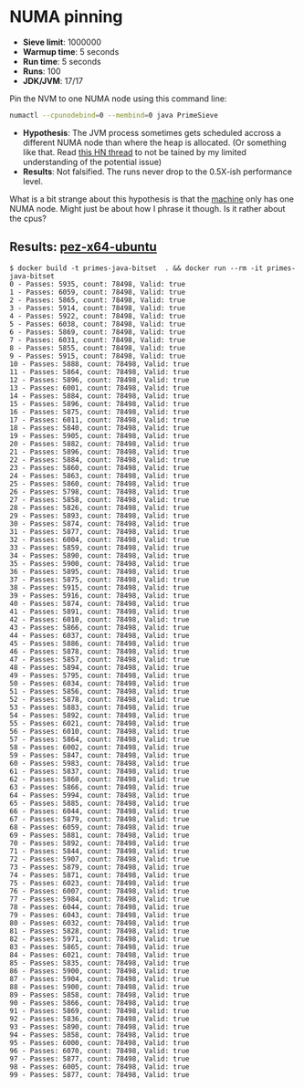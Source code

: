 # NUMA pinning

* **Sieve limit**: 1000000
* **Warmup time**: 5 seconds
* **Run time**: 5 seconds
* **Runs**: 100
* **JDK/JVM**: 17/17

Pin the NVM to one NUMA node using this command line:

```sh
numactl --cpunodebind=0 --membind=0 java PrimeSieve
```

* **Hypothesis**: The JVM process sometimes gets scheduled accross a different NUMA node than where the heap is allocated. (Or something like that. Read [this HN thread](https://news.ycombinator.com/item?id=30231945) to not be tained by my limited understanding of the potential issue)
* **Results**: Not falsified. The runs never drop to the 0.5X-ish performance level.

What is a bit strange about this hypothesis is that the [machine](../../machine-pez-x64-ubuntu.md) only has one NUMA node. Might just be about how I phrase it though. Is it rather about the cpus?

## Results: [pez-x64-ubuntu](../../machine-pez-x64-ubuntu.md)

```
$ docker build -t primes-java-bitset  . && docker run --rm -it primes-java-bitset
0 - Passes: 5935, count: 78498, Valid: true
1 - Passes: 6059, count: 78498, Valid: true
2 - Passes: 5865, count: 78498, Valid: true
3 - Passes: 5914, count: 78498, Valid: true
4 - Passes: 5922, count: 78498, Valid: true
5 - Passes: 6038, count: 78498, Valid: true
6 - Passes: 5869, count: 78498, Valid: true
7 - Passes: 6031, count: 78498, Valid: true
8 - Passes: 5855, count: 78498, Valid: true
9 - Passes: 5915, count: 78498, Valid: true
10 - Passes: 5888, count: 78498, Valid: true
11 - Passes: 5864, count: 78498, Valid: true
12 - Passes: 5896, count: 78498, Valid: true
13 - Passes: 6001, count: 78498, Valid: true
14 - Passes: 5884, count: 78498, Valid: true
15 - Passes: 5896, count: 78498, Valid: true
16 - Passes: 5875, count: 78498, Valid: true
17 - Passes: 6011, count: 78498, Valid: true
18 - Passes: 5840, count: 78498, Valid: true
19 - Passes: 5905, count: 78498, Valid: true
20 - Passes: 5882, count: 78498, Valid: true
21 - Passes: 5896, count: 78498, Valid: true
22 - Passes: 5884, count: 78498, Valid: true
23 - Passes: 5860, count: 78498, Valid: true
24 - Passes: 5863, count: 78498, Valid: true
25 - Passes: 5860, count: 78498, Valid: true
26 - Passes: 5798, count: 78498, Valid: true
27 - Passes: 5858, count: 78498, Valid: true
28 - Passes: 5826, count: 78498, Valid: true
29 - Passes: 5893, count: 78498, Valid: true
30 - Passes: 5874, count: 78498, Valid: true
31 - Passes: 5877, count: 78498, Valid: true
32 - Passes: 6004, count: 78498, Valid: true
33 - Passes: 5859, count: 78498, Valid: true
34 - Passes: 5890, count: 78498, Valid: true
35 - Passes: 5900, count: 78498, Valid: true
36 - Passes: 5895, count: 78498, Valid: true
37 - Passes: 5875, count: 78498, Valid: true
38 - Passes: 5915, count: 78498, Valid: true
39 - Passes: 5916, count: 78498, Valid: true
40 - Passes: 5874, count: 78498, Valid: true
41 - Passes: 5891, count: 78498, Valid: true
42 - Passes: 6010, count: 78498, Valid: true
43 - Passes: 5866, count: 78498, Valid: true
44 - Passes: 6037, count: 78498, Valid: true
45 - Passes: 5886, count: 78498, Valid: true
46 - Passes: 5878, count: 78498, Valid: true
47 - Passes: 5857, count: 78498, Valid: true
48 - Passes: 5894, count: 78498, Valid: true
49 - Passes: 5795, count: 78498, Valid: true
50 - Passes: 6034, count: 78498, Valid: true
51 - Passes: 5856, count: 78498, Valid: true
52 - Passes: 5878, count: 78498, Valid: true
53 - Passes: 5883, count: 78498, Valid: true
54 - Passes: 5892, count: 78498, Valid: true
55 - Passes: 6021, count: 78498, Valid: true
56 - Passes: 6010, count: 78498, Valid: true
57 - Passes: 5864, count: 78498, Valid: true
58 - Passes: 6002, count: 78498, Valid: true
59 - Passes: 5847, count: 78498, Valid: true
60 - Passes: 5983, count: 78498, Valid: true
61 - Passes: 5837, count: 78498, Valid: true
62 - Passes: 5860, count: 78498, Valid: true
63 - Passes: 5866, count: 78498, Valid: true
64 - Passes: 5994, count: 78498, Valid: true
65 - Passes: 5885, count: 78498, Valid: true
66 - Passes: 6044, count: 78498, Valid: true
67 - Passes: 5879, count: 78498, Valid: true
68 - Passes: 6059, count: 78498, Valid: true
69 - Passes: 5881, count: 78498, Valid: true
70 - Passes: 5892, count: 78498, Valid: true
71 - Passes: 5844, count: 78498, Valid: true
72 - Passes: 5907, count: 78498, Valid: true
73 - Passes: 5879, count: 78498, Valid: true
74 - Passes: 5871, count: 78498, Valid: true
75 - Passes: 6023, count: 78498, Valid: true
76 - Passes: 6007, count: 78498, Valid: true
77 - Passes: 5984, count: 78498, Valid: true
78 - Passes: 6044, count: 78498, Valid: true
79 - Passes: 6043, count: 78498, Valid: true
80 - Passes: 6032, count: 78498, Valid: true
81 - Passes: 5828, count: 78498, Valid: true
82 - Passes: 5971, count: 78498, Valid: true
83 - Passes: 5865, count: 78498, Valid: true
84 - Passes: 6021, count: 78498, Valid: true
85 - Passes: 5835, count: 78498, Valid: true
86 - Passes: 5900, count: 78498, Valid: true
87 - Passes: 5904, count: 78498, Valid: true
88 - Passes: 5900, count: 78498, Valid: true
89 - Passes: 5858, count: 78498, Valid: true
90 - Passes: 5866, count: 78498, Valid: true
91 - Passes: 5869, count: 78498, Valid: true
92 - Passes: 5836, count: 78498, Valid: true
93 - Passes: 5890, count: 78498, Valid: true
94 - Passes: 5858, count: 78498, Valid: true
95 - Passes: 6000, count: 78498, Valid: true
96 - Passes: 6070, count: 78498, Valid: true
97 - Passes: 5877, count: 78498, Valid: true
98 - Passes: 6005, count: 78498, Valid: true
99 - Passes: 5877, count: 78498, Valid: true
```